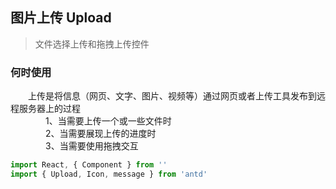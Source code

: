 ## 图片上传 Upload
> 文件选择上传和拖拽上传控件

### 何时使用
&emsp;&emsp;上传是将信息（网页、文字、图片、视频等）通过网页或者上传工具发布到远程服务器上的过程  
&emsp;&emsp;&emsp;&emsp;1、当需要上传一个或一些文件时  
&emsp;&emsp;&emsp;&emsp;2、当需要展现上传的进度时  
&emsp;&emsp;&emsp;&emsp;3、当需要使用拖拽交互  

```javascript
import React, { Component } from ''
import { Upload, Icon, message } from 'antd'


```
